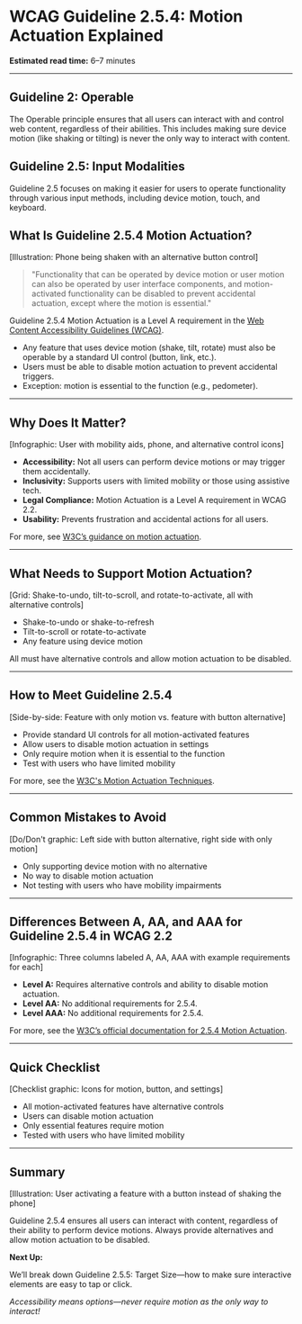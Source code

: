 <!--
title: WCAG Guideline 2.5.4: Motion Actuation Explained
series: Making the Web Accessible for All
description: A practical guide to WCAG Guideline 2.5.4 (Motion Actuation)—what it means, why it matters, and how to ensure device motion is never the only way to interact.
keywords: wcag 2.5.4, motion actuation, accessibility, web standards, device motion, user input
image: wcag-2-5-4-motion-actuation.png
imageAlt: Illustration of a phone being shaken with an alternative button control
-->

# **WCAG Guideline 2.5.4: Motion Actuation Explained**

**Estimated read time:** 6–7 minutes

---

## **Guideline 2: Operable**

The Operable principle ensures that all users can interact with and control web content, regardless of their abilities. This includes making sure device motion (like shaking or tilting) is never the only way to interact with content.

## **Guideline 2.5: Input Modalities**

Guideline 2.5 focuses on making it easier for users to operate functionality through various input methods, including device motion, touch, and keyboard.

## **What Is Guideline 2.5.4 Motion Actuation?**

[Illustration: Phone being shaken with an alternative button control]

> "Functionality that can be operated by device motion or user motion can also be operated by user interface components, and motion-activated functionality can be disabled to prevent accidental actuation, except where the motion is essential."

Guideline 2.5.4 Motion Actuation is a Level A requirement in the [Web Content Accessibility Guidelines (WCAG)](https://www.w3.org/WAI/WCAG22/quickref/#motion-actuation).

- Any feature that uses device motion (shake, tilt, rotate) must also be operable by a standard UI control (button, link, etc.).
- Users must be able to disable motion actuation to prevent accidental triggers.
- Exception: motion is essential to the function (e.g., pedometer).

---

## **Why Does It Matter?**

[Infographic: User with mobility aids, phone, and alternative control icons]

- **Accessibility:** Not all users can perform device motions or may trigger them accidentally.
- **Inclusivity:** Supports users with limited mobility or those using assistive tech.
- **Legal Compliance:** Motion Actuation is a Level A requirement in WCAG 2.2.
- **Usability:** Prevents frustration and accidental actions for all users.

For more, see [W3C’s guidance on motion actuation](https://www.w3.org/WAI/WCAG22/Understanding/motion-actuation.html).

---

## **What Needs to Support Motion Actuation?**

[Grid: Shake-to-undo, tilt-to-scroll, and rotate-to-activate, all with alternative controls]

- Shake-to-undo or shake-to-refresh
- Tilt-to-scroll or rotate-to-activate
- Any feature using device motion

All must have alternative controls and allow motion actuation to be disabled.

---

## **How to Meet Guideline 2.5.4**

[Side-by-side: Feature with only motion vs. feature with button alternative]

- Provide standard UI controls for all motion-activated features
- Allow users to disable motion actuation in settings
- Only require motion when it is essential to the function
- Test with users who have limited mobility

For more, see the [W3C's Motion Actuation Techniques](https://www.w3.org/WAI/WCAG22/Techniques/general/G219).

---

## **Common Mistakes to Avoid**

[Do/Don't graphic: Left side with button alternative, right side with only motion]

- Only supporting device motion with no alternative
- No way to disable motion actuation
- Not testing with users who have mobility impairments

---

## **Differences Between A, AA, and AAA for Guideline 2.5.4 in WCAG 2.2**

[Infographic: Three columns labeled A, AA, AAA with example requirements for each]

- **Level A:** Requires alternative controls and ability to disable motion actuation.
- **Level AA:** No additional requirements for 2.5.4.
- **Level AAA:** No additional requirements for 2.5.4.

For more, see the [W3C’s official documentation for 2.5.4 Motion Actuation](https://www.w3.org/WAI/WCAG22/Understanding/motion-actuation.html).

---

## **Quick Checklist**

[Checklist graphic: Icons for motion, button, and settings]

- All motion-activated features have alternative controls
- Users can disable motion actuation
- Only essential features require motion
- Tested with users who have limited mobility

---

## **Summary**

[Illustration: User activating a feature with a button instead of shaking the phone]

Guideline 2.5.4 ensures all users can interact with content, regardless of their ability to perform device motions. Always provide alternatives and allow motion actuation to be disabled.

**Next Up:**

We’ll break down Guideline 2.5.5: Target Size—how to make sure interactive elements are easy to tap or click.

*Accessibility means options—never require motion as the only way to interact!*
